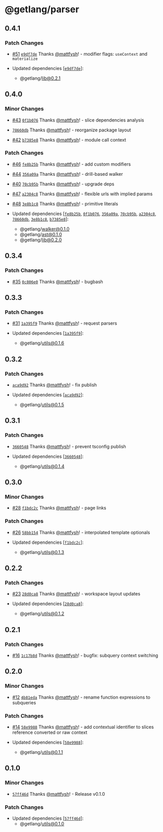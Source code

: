 # @getlang/parser

## 0.4.1

### Patch Changes

- [#51](https://github.com/getlang-dev/get/pull/51) [`e9df7de`](https://github.com/getlang-dev/get/commit/e9df7dec6fc3f5424a680146d881938cea4a249a) Thanks [@mattfysh](https://github.com/mattfysh)! - modifier flags: `useContext` and `materialize`

- Updated dependencies [[`e9df7de`](https://github.com/getlang-dev/get/commit/e9df7dec6fc3f5424a680146d881938cea4a249a)]:
  - @getlang/lib@0.2.1

## 0.4.0

### Minor Changes

- [#43](https://github.com/getlang-dev/get/pull/43) [`0f1b076`](https://github.com/getlang-dev/get/commit/0f1b076e347b6ea8d36dd6e29af4c70a22f0fd41) Thanks [@mattfysh](https://github.com/mattfysh)! - slice dependencies analysis

- [`78660db`](https://github.com/getlang-dev/get/commit/78660db7089cebb8715c5389bac81559f2f4f60b) Thanks [@mattfysh](https://github.com/mattfysh)! - reorganize package layout

- [#42](https://github.com/getlang-dev/get/pull/42) [`b7385e8`](https://github.com/getlang-dev/get/commit/b7385e89ffcbe02e93fde9789d464b094ae4c726) Thanks [@mattfysh](https://github.com/mattfysh)! - module call context

### Patch Changes

- [#46](https://github.com/getlang-dev/get/pull/46) [`fe8b25b`](https://github.com/getlang-dev/get/commit/fe8b25ba179d0a770b5e00275c70e9c7fc0405cf) Thanks [@mattfysh](https://github.com/mattfysh)! - add custom modifiers

- [#44](https://github.com/getlang-dev/get/pull/44) [`356a09a`](https://github.com/getlang-dev/get/commit/356a09a81cddcba4c788a103451c8c9517ec596d) Thanks [@mattfysh](https://github.com/mattfysh)! - drill-based walker

- [#40](https://github.com/getlang-dev/get/pull/40) [`70cb95b`](https://github.com/getlang-dev/get/commit/70cb95be361513925eb9881ee2988787a98dcf1b) Thanks [@mattfysh](https://github.com/mattfysh)! - upgrade deps

- [#47](https://github.com/getlang-dev/get/pull/47) [`a2304c8`](https://github.com/getlang-dev/get/commit/a2304c824175bb75be82f08a61a7a04880fb137f) Thanks [@mattfysh](https://github.com/mattfysh)! - flexible urls with implied params

- [#48](https://github.com/getlang-dev/get/pull/48) [`3e8b1c8`](https://github.com/getlang-dev/get/commit/3e8b1c8a591b5de149c6cc7556900a250273c9a5) Thanks [@mattfysh](https://github.com/mattfysh)! - primitive literals

- Updated dependencies [[`fe8b25b`](https://github.com/getlang-dev/get/commit/fe8b25ba179d0a770b5e00275c70e9c7fc0405cf), [`0f1b076`](https://github.com/getlang-dev/get/commit/0f1b076e347b6ea8d36dd6e29af4c70a22f0fd41), [`356a09a`](https://github.com/getlang-dev/get/commit/356a09a81cddcba4c788a103451c8c9517ec596d), [`70cb95b`](https://github.com/getlang-dev/get/commit/70cb95be361513925eb9881ee2988787a98dcf1b), [`a2304c8`](https://github.com/getlang-dev/get/commit/a2304c824175bb75be82f08a61a7a04880fb137f), [`78660db`](https://github.com/getlang-dev/get/commit/78660db7089cebb8715c5389bac81559f2f4f60b), [`3e8b1c8`](https://github.com/getlang-dev/get/commit/3e8b1c8a591b5de149c6cc7556900a250273c9a5), [`b7385e8`](https://github.com/getlang-dev/get/commit/b7385e89ffcbe02e93fde9789d464b094ae4c726)]:
  - @getlang/walker@0.1.0
  - @getlang/ast@0.1.0
  - @getlang/lib@0.2.0

## 0.3.4

### Patch Changes

- [#35](https://github.com/getlang-dev/get/pull/35) [`0c806e0`](https://github.com/getlang-dev/get/commit/0c806e092fc1d87696fb820ac7246b5d3afb63ca) Thanks [@mattfysh](https://github.com/mattfysh)! - bugbash

## 0.3.3

### Patch Changes

- [#31](https://github.com/getlang-dev/get/pull/31) [`1a395f9`](https://github.com/getlang-dev/get/commit/1a395f9df71d3507bc5b3841eddc9336db3a69ee) Thanks [@mattfysh](https://github.com/mattfysh)! - request parsers

- Updated dependencies [[`1a395f9`](https://github.com/getlang-dev/get/commit/1a395f9df71d3507bc5b3841eddc9336db3a69ee)]:
  - @getlang/utils@0.1.6

## 0.3.2

### Patch Changes

- [`aca9d92`](https://github.com/getlang-dev/get/commit/aca9d929e4877fc614b66740c9415f5bcd083c24) Thanks [@mattfysh](https://github.com/mattfysh)! - fix publish

- Updated dependencies [[`aca9d92`](https://github.com/getlang-dev/get/commit/aca9d929e4877fc614b66740c9415f5bcd083c24)]:
  - @getlang/utils@0.1.5

## 0.3.1

### Patch Changes

- [`3660548`](https://github.com/getlang-dev/get/commit/3660548d79dd24e13a74bf0d6f24c1fec512062d) Thanks [@mattfysh](https://github.com/mattfysh)! - prevent tsconfig publish

- Updated dependencies [[`3660548`](https://github.com/getlang-dev/get/commit/3660548d79dd24e13a74bf0d6f24c1fec512062d)]:
  - @getlang/utils@0.1.4

## 0.3.0

### Minor Changes

- [#28](https://github.com/getlang-dev/get/pull/28) [`f1bdc2c`](https://github.com/getlang-dev/get/commit/f1bdc2c8433a942f84503606790e8bcf4fb37477) Thanks [@mattfysh](https://github.com/mattfysh)! - page links

### Patch Changes

- [#26](https://github.com/getlang-dev/get/pull/26) [`58bb154`](https://github.com/getlang-dev/get/commit/58bb1540f1fa50093b3a72ffb2446e7b1c6aacb0) Thanks [@mattfysh](https://github.com/mattfysh)! - interpolated template optionals

- Updated dependencies [[`f1bdc2c`](https://github.com/getlang-dev/get/commit/f1bdc2c8433a942f84503606790e8bcf4fb37477)]:
  - @getlang/utils@0.1.3

## 0.2.2

### Patch Changes

- [#23](https://github.com/getlang-dev/get/pull/23) [`28d0ca8`](https://github.com/getlang-dev/get/commit/28d0ca8dcf840cfc70f002d06a48cace834edcf9) Thanks [@mattfysh](https://github.com/mattfysh)! - workspace layout updates

- Updated dependencies [[`28d0ca8`](https://github.com/getlang-dev/get/commit/28d0ca8dcf840cfc70f002d06a48cace834edcf9)]:
  - @getlang/utils@0.1.2

## 0.2.1

### Patch Changes

- [#16](https://github.com/getlang-dev/get/pull/16) [`1c17b8d`](https://github.com/getlang-dev/get/commit/1c17b8dc6a2f417fb7948d35531b8eb970f345cc) Thanks [@mattfysh](https://github.com/mattfysh)! - bugfix: subquery context switching

## 0.2.0

### Minor Changes

- [#12](https://github.com/getlang-dev/get/pull/12) [`4b81eda`](https://github.com/getlang-dev/get/commit/4b81eda1e71727f59fe7a0d26abde186ed78c876) Thanks [@mattfysh](https://github.com/mattfysh)! - rename function expressions to subqueries

### Patch Changes

- [#14](https://github.com/getlang-dev/get/pull/14) [`58e9988`](https://github.com/getlang-dev/get/commit/58e99887e39956ee1e3eaf669cb92fbfa188a022) Thanks [@mattfysh](https://github.com/mattfysh)! - add contextual identifier to slices reference converted or raw context

- Updated dependencies [[`58e9988`](https://github.com/getlang-dev/get/commit/58e99887e39956ee1e3eaf669cb92fbfa188a022)]:
  - @getlang/utils@0.1.1

## 0.1.0

### Minor Changes

- [`57ff46d`](https://github.com/getlang-dev/get/commit/57ff46d904484e3277ee7a8481cdf4cee4c3deb2) Thanks [@mattfysh](https://github.com/mattfysh)! - Release v0.1.0

### Patch Changes

- Updated dependencies [[`57ff46d`](https://github.com/getlang-dev/get/commit/57ff46d904484e3277ee7a8481cdf4cee4c3deb2)]:
  - @getlang/utils@0.1.0

